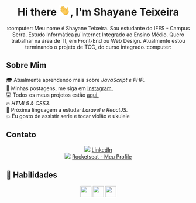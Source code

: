 <h1 align="center">Hi there <img src="https://raw.githubusercontent.com/ABSphreak/ABSphreak/master/gifs/Hi.gif" width="30px">, I'm Shayane Teixeira</h1>

<p align="center">
  :computer: Meu nome é Shayane Teixeira. Sou estudante do IFES - Campus Serra. Estudo Informática p/ Internet Integrado ao Ensino Médio. Quero trabalhar na área de TI, em Front-End ou Web Design. Atualmente estou terminando o projeto de TCC, do curso integrado.:computer: 
</p>

## Sobre Mim
  🎓 Atualmente aprendendo mais sobre *JavaScript e PHP.*
  <br />
  🔆 Minhas postagens, me siga em [Instagram.](https://www.instagram.com/insanity_dev/)
  <br />
  💻 Todos os meus projetos estão [aqui.](https://github.com/ShaTeixeira?tab=repositories)
  <br />
  🔥 _HTML5 & CSS3._
  <br />
  🔷 Próxima linguagem a estudar *Laravel e ReactJS.*
  <br />
  💥 Eu gosto de assistir serie e  tocar violão e ukulele

<div>
  <h2>Contato</h2>
</div>
<div align="center">
  <img src="https://th.bing.com/th/id/R4f86ef12f713ddfb134577d10f51f1a7?rik=Darh%2fK2ckVT2Xg&riu=http%3a%2f%2fpluspng.com%2fimg-png%2flinkedin-icon-vector-png-linkedin-icon-2160.png&ehk=u1B334mQueISnNly%2btvdqDtfIDnMkNEUdmAeKg%2b50%2bM%3d&risl=&pid=ImgRaw" width="20px">
  <a href="https://www.linkedin.com/in/shayane-teixeira-4520b2196/">LinkedIn</a>
</div>
<div align="center">
  <img src="https://avatars2.githubusercontent.com/u/28929274?s=400&v=4" width="20px">
  <a href="https://app.rocketseat.com.br/me/shayane-teixeira-06251">Rocketseat - Meu Profile</a>
</div>


<div>
  <h2> 🚀 Habilidades</h2>
</div>
<div align="center">
  <img src="https://th.bing.com/th/id/R.0e4fdce8ac22e09688c580e5bc4dcd7d?rik=asgQc5Oq875m8g&pid=ImgRaw" width="30" height="30">
  <img src="https://logodownload.org/wp-content/uploads/2016/10/html5-logo-8.png" width="30" height="30">
  <img src="https://th.bing.com/th/id/OIP.jJ9rugELhy0svNgjNDp4WQHaGy?pid=ImgDet&w=584&h=535&rs=1" width="30" height="30">
</div>



